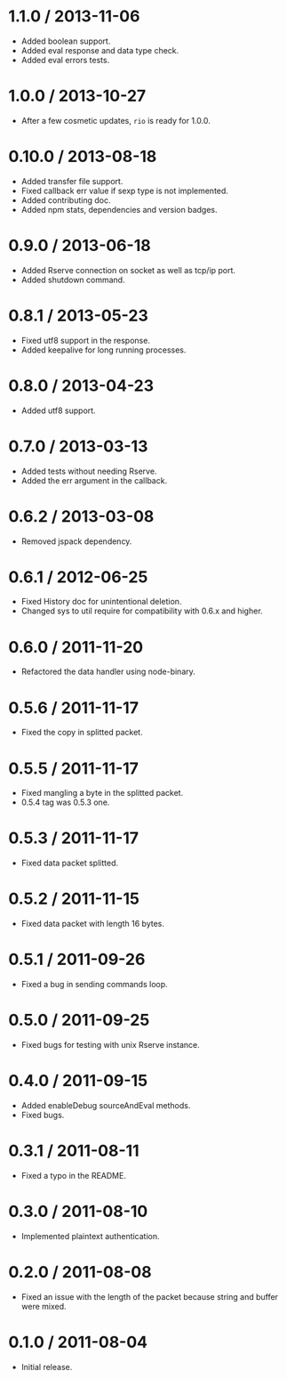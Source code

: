 1.1.0 / 2013-11-06
==================

* Added boolean support.
* Added eval response and data type check.
* Added eval errors tests.

1.0.0 / 2013-10-27
==================

* After a few cosmetic updates, `rio` is ready for 1.0.0.

0.10.0 / 2013-08-18
===================

* Added transfer file support.
* Fixed callback err value if sexp type is not implemented.
* Added contributing doc.
* Added npm stats, dependencies and version badges.

0.9.0 / 2013-06-18
==================

* Added Rserve connection on socket as well as tcp/ip port.
* Added shutdown command.

0.8.1 / 2013-05-23
==================

* Fixed utf8 support in the response.
* Added keepalive for long running processes.

0.8.0 / 2013-04-23
==================

* Added utf8 support.

0.7.0 / 2013-03-13
==================

* Added tests without needing Rserve.
* Added the err argument in the callback.

0.6.2 / 2013-03-08
==================

* Removed jspack dependency.

0.6.1 / 2012-06-25
==================

* Fixed History doc for unintentional deletion.
* Changed sys to util require for compatibility with 0.6.x and higher.

0.6.0 / 2011-11-20
==================

* Refactored the data handler using node-binary.

0.5.6 / 2011-11-17
==================

* Fixed the copy in splitted packet.

0.5.5 / 2011-11-17
==================

* Fixed mangling a byte in the splitted packet.
* 0.5.4 tag was 0.5.3 one.

0.5.3 / 2011-11-17
==================

* Fixed data packet splitted.

0.5.2 / 2011-11-15
==================

* Fixed data packet with length 16 bytes.

0.5.1 / 2011-09-26
==================

* Fixed a bug in sending commands loop.

0.5.0 / 2011-09-25
==================

* Fixed bugs for testing with unix Rserve instance.

0.4.0 / 2011-09-15
==================

* Added enableDebug sourceAndEval methods.
* Fixed bugs.

0.3.1 / 2011-08-11
==================

* Fixed a typo in the README.

0.3.0 / 2011-08-10
==================

* Implemented plaintext authentication.

0.2.0 / 2011-08-08
==================

* Fixed an issue with the length of the packet because string and buffer were
mixed.

0.1.0 / 2011-08-04
==================

* Initial release.
